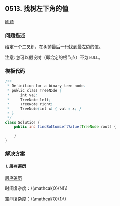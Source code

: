 <script src="https://cdn.bootcss.com/mathjax/2.7.7/MathJax.js?config=TeX-AMS-MML_HTMLorMML"></script>

## 0513. 找树左下角的值

[刷题](qu0513/solu/Solution.java)

### 问题描述

给定一个二叉树，在树的最后一行找到最左边的值。

注意: 您可以假设树（即给定的根节点）不为 `NULL`。

### 模板代码

``` java
/**
 * Definition for a binary tree node.
 * public class TreeNode {
 *     int val;
 *     TreeNode left;
 *     TreeNode right;
 *     TreeNode(int x) { val = x; }
 * }
 */
class Solution {
    public int findBottomLeftValue(TreeNode root) {

    }
}
```

### 解决方案

#### 1. 层序遍历

[层序遍历](qu0513/solu1/Solution.java)

时间复杂度：\\(\mathcal{O}(N)\\)

空间复杂度：\\(\mathcal{O}(1)\\)
